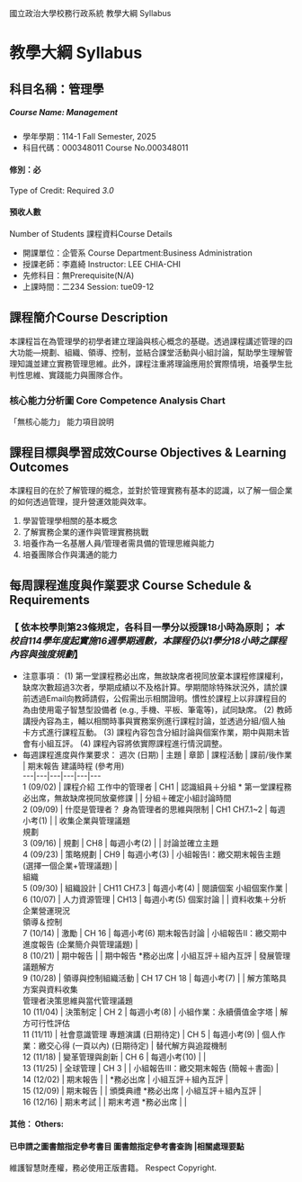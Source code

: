國立政治大學校務行政系統 教學大綱 Syllabus
# 教學大綱 Syllabus
##  科目名稱：管理學 
#####  Course Name: Management
  * 學年學期：114-1 Fall Semester, 2025 
  * 科目代碼：000348011 Course No.000348011
#### 修別：必
Type of Credit: Required 
_3.0_
#### 預收人數
Number of Students
課程資料Course Details
  * 開課單位：企管系 Course Department:Business Administration 
  * 授課老師：李嘉綺 Instructor: LEE CHIA-CHI 
  * 先修科目：無Prerequisite(N/A)
  * 上課時間：二234 Session: tue09-12
##  課程簡介Course Description
本課程旨在為管理學的初學者建立理論與核心概念的基礎。透過課程講述管理的四大功能—規劃、組織、領導、控制，並結合課堂活動與小組討論，幫助學生理解管理知識並建立實務管理思維。此外，課程注重將理論應用於實際情境，培養學生批判性思維、實踐能力與團隊合作。
###  核心能力分析圖 Core Competence Analysis Chart
「無核心能力」 
能力項目說明
##  課程目標與學習成效Course Objectives & Learning Outcomes 
本課程目的在於了解管理的概念，並對於管理實務有基本的認識，以了解一個企業的如何透過管理，提升營運效能與效率。
  1. 學習管理學相關的基本概念
  2. 了解實務企業的運作與管理實務挑戰
  3. 培養作為一名基層人員/管理者需具備的管理思維與能力
  4. 培養團隊合作與溝通的能力
##  每周課程進度與作業要求 Course Schedule & Requirements
###  【 依本校學則第23條規定，各科目一學分以授課18小時為原則； _本校自114學年度起實施16週學期週數，本課程仍以1學分18小時之課程內容與強度規劃_】
  * 注意事項：
(1) 第一堂課程務必出席，無故缺席者視同放棄本課程修課權利，缺席次數超過3次者，學期成績以不及格計算。學期間除特殊狀況外，請於課前透過Email向教師請假，公假需出示相關證明。慣性於課程上以非課程目的為由使用電子智慧型設備者 (e.g., 手機、平板、筆電等)，試同缺席。
(2) 教師講授內容為主，輔以相關時事與實務案例進行課程討論，並透過分組/個人抽卡方式進行課程互動。
(3) 課程內容包含分組討論與個案作業，期中與期末皆會有小組互評。
(4) 課程內容將依實際課程進行情況調整。
  * 每週課程進度與作業要求：
週次 (日期) |  主題 |  章節 |  課程活動 |  課前/後作業 |  期末報告 建議時程 (參考用)  
---|---|---|---|---|---  
1 (09/02) |  課程介紹 工作中的管理者 |  CH1 |  認識組員＋分組 * 第一堂課程務必出席，無故缺席視同放棄修課 |  |  分組＋確定小組討論時間  
2 (09/09) |  什麼是管理者？ 身為管理者的思維與限制 |  CH1 CH7.1~2 |  每週小考(1) |  |  收集企業與管理議題  
規劃  
3 (09/16) |  規劃 |  CH8 |  每週小考(2) |  |  討論並確立主題  
4 (09/23) |  策略規劃 |  CH9 |  每週小考(3) |  小組報告I：繳交期末報告主題 (選擇一個企業+管理議題) |   
組織  
5 (09/30) |  組織設計 |  CH11 CH7.3 |  每週小考(4) |  閱讀個案 小組個案作業 |   
6 (10/07) |  人力資源管理 |  CH13 |  每週小考(5) 個案討論 |  |  資料收集＋分析企業營運現況  
領導＆控制  
7 (10/14) |  激勵 |  CH 16 |  每週小考(6) 期末報告討論 |  小組報告II：繳交期中進度報告 (企業簡介與管理議題) |   
8 (10/21) |  期中報告 |  |  期中報告 *務必出席 |  小組互評＋組內互評 |  發展管理議題解方  
9 (10/28) |  領導與控制組織活動 |  CH 17 CH 18 |  每週小考(7) |  |  解方策略具方案與資料收集  
管理者決策思維與當代管理議題  
10 (11/04) |  決策制定 |  CH 2 |  每週小考(8) |  小組作業：永續價值金字塔 |  解方可行性評估  
11 (11/11) |  社會意識管理 專題演講 (日期待定) |  CH 5 |  每週小考(9) |  個人作業：繳交心得 (一頁以內) (日期待定) |  替代解方與追蹤機制  
12 (11/18) |  變革管理與創新 |  CH 6 |  每週小考(10) |  |   
13 (11/25) |  全球管理 |  CH 3 |  |  小組報告III：繳交期末報告 (簡報＋書面) |   
14 (12/02) |  期末報告 |  |  *務必出席 |  小組互評＋組內互評 |   
15 (12/09) |  期末報告 |  |  頒獎典禮 *務必出席 |  小組互評＋組內互評 |   
16 (12/16) |  期末考試 |  |  期末考週 *務必出席 |  |   
####  其他： Others:
####  已申請之圖書館指定參考書目  圖書館指定參考書查詢 |相關處理要點
維護智慧財產權，務必使用正版書籍。 Respect Copyright.